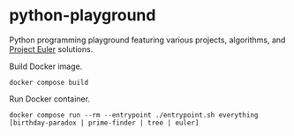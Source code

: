 # python-playground
Python programming playground featuring various projects, algorithms, and [Project Euler](https://projecteuler.net/) solutions.


Build Docker image.
```shell
docker compose build
```

Run Docker container.
```shell
docker compose run --rm --entrypoint ./entrypoint.sh everything [birthday-paradox | prime-finder | tree | euler]
```